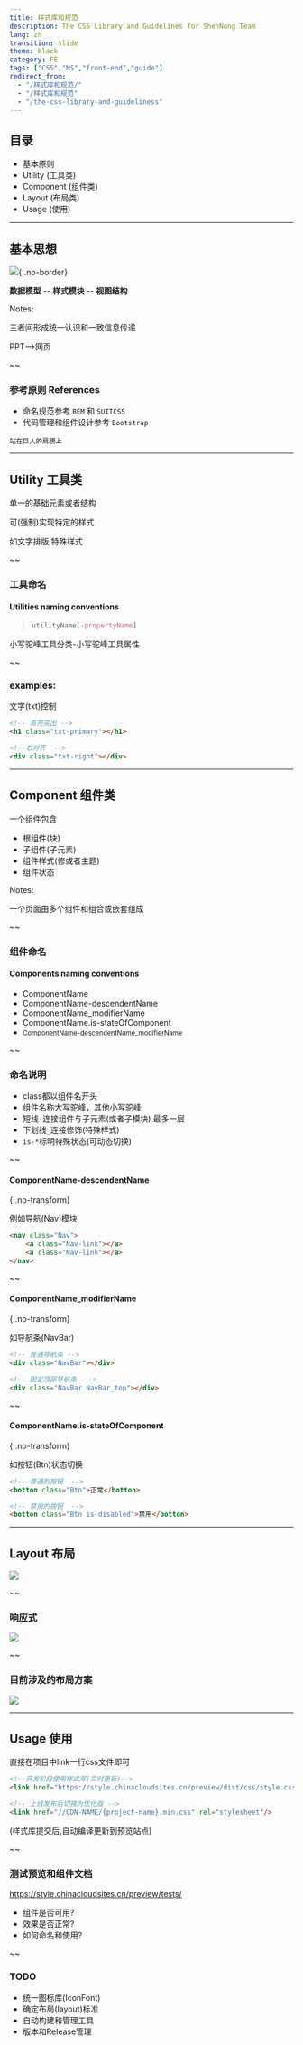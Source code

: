 ```yaml
---
title: 样式库和规范
description: The CSS Library and Guidelines for ShenNong Team
lang: zh
transition: slide
theme: black
category: FE
tags: ["CSS","MS","front-end","guide"]
redirect_from: 
  - "/样式库和规范/"
  - "/样式库和规范"
  - "/the-css-library-and-guideliness"
---
```


## 目录

* 基本原则
* Utility (工具类)
* Component (组件类)
* Layout (布局类)
* Usage (使用)


----------------------------------------------------------------
## 基本思想

![](/assets/img/2017-07-09/page.png){:.no-border}

**数据模型** -- **样式模块** -- **视图结构**

Notes:

三者间形成统一认识和一致信息传递

PPT-->网页

~~
### 参考原则 References


* 命名规范参考 `BEM` 和 `SUITCSS`
* 代码管理和组件设计参考 `Bootstrap`


<small> 站在巨人的肩膀上 </small>


----------------------------------------------------------------
## Utility 工具类

单一的基础元素或者结构

可(强制)实现特定的样式

如文字排版,特殊样式

~~
### 工具命名 

#### Utilities naming conventions

>```css
>utilityName[-propertyName]
>```

小写驼峰工具分类-小写驼峰工具属性

~~
### examples:

文字(txt)控制

```html
<!-- 高亮突出 -->
<h1 class="txt-primary"></h1>

<!--右对齐  -->
<div class="txt-right"></div>
```


----------------------------------------------------------------
## Component 组件类


一个组件包含

* 根组件(块)
* 子组件(子元素)
* 组件样式(修或者主题)
* 组件状态

Notes:

一个页面由多个组件和组合或嵌套组成

~~
### 组件命名 

#### Components naming conventions

* ComponentName
* ComponentName-descendentName
* ComponentName_modifierName
* ComponentName.is-stateOfComponent
* <small>ComponentName-descendentName_modifierName</small>

~~
### 命名说明

* class都以组件名开头
* 组件名称大写驼峰，其他小写驼峰
* 短线`-`连接组件与子元素(或者子模块) 最多一层
* 下划线`_`连接修饰(特殊样式)
* `is-*`标明特殊状态(可动态切换)

~~
#### ComponentName-descendentName
{:.no-transform}

例如导航(Nav)模块
```html
<nav class="Nav">
    <a class="Nav-link"></a>
    <a class="Nav-link"></a>
</nav>
```

~~
#### ComponentName_modifierName
{:.no-transform}

如导航条(NavBar)
```html
<!-- 普通导航条 -->
<div class="NavBar"></div>

<!-- 固定顶部导航条  -->
<div class="NavBar NavBar_top"></div>
```

~~
#### ComponentName.is-stateOfComponent
{:.no-transform}

如按钮(Btn)状态切换
```html
<!-- 普通的按钮  -->
<botton class="Btn">正常</botton>

<!-- 禁用的按钮  -->
<botton class="Btn is-disabled">禁用</botton>
```


----------------------------------------------------------------
## Layout 布局

![](http://matthewjamestaylor.com/demos/ipad-css-layout/ipad-layout-dimensions.gif)

~~
### 响应式
![](https://www.smashingmagazine.com/wp-content/uploads/2017/06/mrh_CSS_grid_fig_09-large-opt.png)

~~
### 目前涉及的布局方案

![](/assets/img/2017-07-09/layout-phone.jpg)



----------------------------------------------------------------
## Usage 使用

直接在项目中link一行css文件即可

```html
<!--开发阶段使用样式库(实时更新)-->
<link href="https://style.chinacloudsites.cn/preview/dist/css/style.css?" rel="stylesheet"/>
```

```html
<!-- 上线发布后切换为优化版 -->
<link href="//CDN-NAME/{project-name}.min.css" rel="stylesheet"/>
```

(样式库提交后,自动编译更新到预览站点)

~~
### 测试预览和组件文档

<https://style.chinacloudsites.cn/preview/tests/>

* 组件是否可用?
* 效果是否正常?
* 如何命名和使用?

~~
### TODO

* 统一图标库(IconFont)
* 确定布局(layout)标准
* 自动构建和管理工具
* 版本和Release管理
